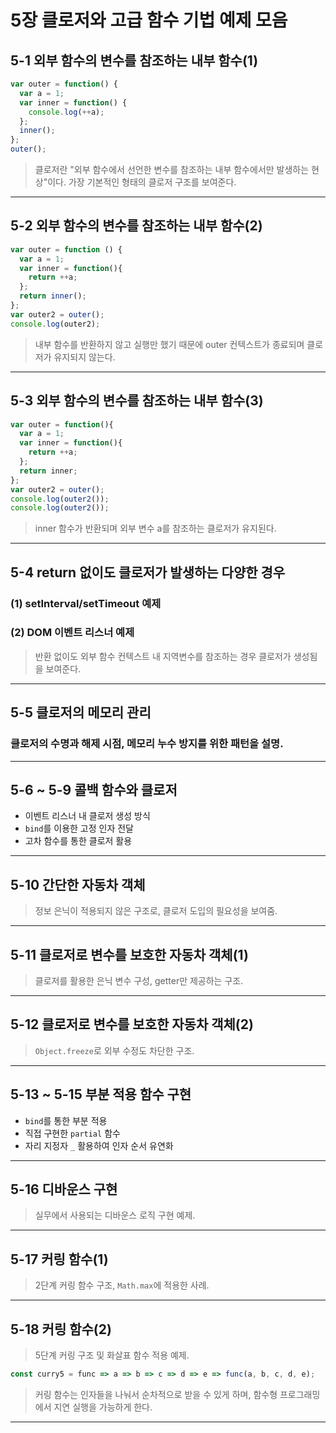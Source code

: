 # 5장 클로저와 고급 함수 기법 예제 모음

## 5-1 외부 함수의 변수를 참조하는 내부 함수(1)
```javascript
var outer = function() {
  var a = 1;
  var inner = function() {
    console.log(++a);
  };
  inner();
};
outer();
```
> 클로저란 "외부 함수에서 선언한 변수를 참조하는 내부 함수에서만 발생하는 현상"이다. 가장 기본적인 형태의 클로저 구조를 보여준다.

---

## 5-2 외부 함수의 변수를 참조하는 내부 함수(2)
```javascript
var outer = function () {
  var a = 1;
  var inner = function(){
    return ++a;
  };
  return inner();
};
var outer2 = outer();
console.log(outer2);
```
> 내부 함수를 반환하지 않고 실행만 했기 때문에 outer 컨텍스트가 종료되며 클로저가 유지되지 않는다.

---

## 5-3 외부 함수의 변수를 참조하는 내부 함수(3)
```javascript
var outer = function(){
  var a = 1;
  var inner = function(){
    return ++a;
  };
  return inner;
};
var outer2 = outer();
console.log(outer2());
console.log(outer2());
```
> inner 함수가 반환되며 외부 변수 a를 참조하는 클로저가 유지된다.

---

## 5-4 return 없이도 클로저가 발생하는 다양한 경우
### (1) setInterval/setTimeout 예제
### (2) DOM 이벤트 리스너 예제
> 반환 없이도 외부 함수 컨텍스트 내 지역변수를 참조하는 경우 클로저가 생성됨을 보여준다.

---

## 5-5 클로저의 메모리 관리
### 클로저의 수명과 해제 시점, 메모리 누수 방지를 위한 패턴을 설명.

---

## 5-6 ~ 5-9 콜백 함수와 클로저
- 이벤트 리스너 내 클로저 생성 방식
- `bind`를 이용한 고정 인자 전달
- 고차 함수를 통한 클로저 활용

---

## 5-10 간단한 자동차 객체
> 정보 은닉이 적용되지 않은 구조로, 클로저 도입의 필요성을 보여줌.

---

## 5-11 클로저로 변수를 보호한 자동차 객체(1)
> 클로저를 활용한 은닉 변수 구성, getter만 제공하는 구조.

---

## 5-12 클로저로 변수를 보호한 자동차 객체(2)
> `Object.freeze`로 외부 수정도 차단한 구조.

---

## 5-13 ~ 5-15 부분 적용 함수 구현
- `bind`를 통한 부분 적용
- 직접 구현한 `partial` 함수
- 자리 지정자 `_` 활용하여 인자 순서 유연화

---

## 5-16 디바운스 구현
> 실무에서 사용되는 디바운스 로직 구현 예제.

---

## 5-17 커링 함수(1)
> 2단계 커링 함수 구조, `Math.max`에 적용한 사례.

---

## 5-18 커링 함수(2)
> 5단계 커링 구조 및 화살표 함수 적용 예제.

```javascript
const curry5 = func => a => b => c => d => e => func(a, b, c, d, e);
```
> 커링 함수는 인자들을 나눠서 순차적으로 받을 수 있게 하며, 함수형 프로그래밍에서 지연 실행을 가능하게 한다.

---
